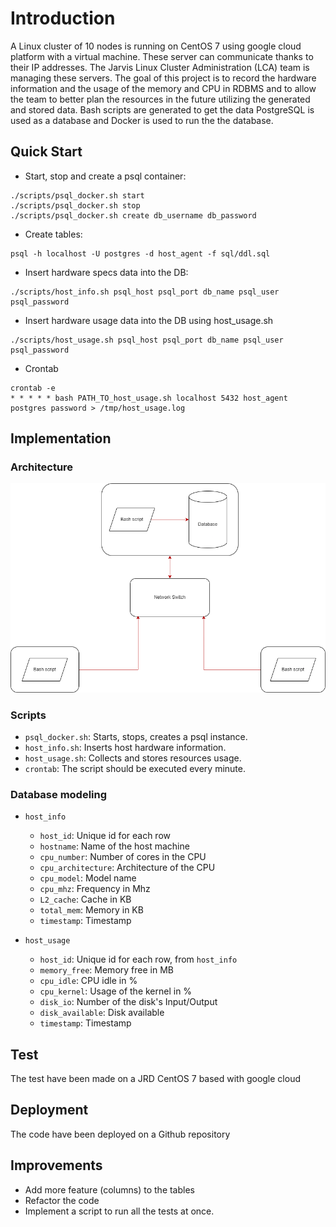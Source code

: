 # Introduction

A Linux cluster of 10 nodes is running on CentOS 7 using google cloud platform with a virtual machine. These server can communicate thanks to their IP addresses.
The Jarvis Linux Cluster Administration (LCA) team is managing these servers.
The goal of this project is to record the hardware information and the usage of the memory and CPU in RDBMS and to allow the team to better plan the resources in the future utilizing the generated and stored data.
Bash scripts are generated to get the data PostgreSQL is used as a database and Docker is used to run the the database.

## Quick Start

- Start, stop and create a psql container:

```
./scripts/psql_docker.sh start
./scripts/psql_docker.sh stop
./scripts/psql_docker.sh create db_username db_password
```

- Create tables:

```
psql -h localhost -U postgres -d host_agent -f sql/ddl.sql
```

- Insert hardware specs data into the DB:

```
./scripts/host_info.sh psql_host psql_port db_name psql_user psql_password
```

- Insert hardware usage data into the DB using host_usage.sh

```
./scripts/host_usage.sh psql_host psql_port db_name psql_user psql_password
```

- Crontab

```
crontab -e
* * * * * bash PATH_TO_host_usage.sh localhost 5432 host_agent postgres password > /tmp/host_usage.log
```

## Implementation

### Architecture

![Architecture](/linux_sql/assets/architecture.png?raw=true "Architecture")
### Scripts

- `psql_docker.sh`: Starts, stops, creates a psql instance.
- `host_info.sh`: Inserts host hardware information.
- `host_usage.sh`: Collects and stores resources usage.
- `crontab`: The script should be executed every minute.

### Database modeling

- `host_info`
  - `host_id`: Unique id for each row
  - `hostname`: Name of the host machine
  - `cpu_number`: Number of cores in the CPU
  - `cpu_architecture`: Architecture of the CPU
  - `cpu_model`: Model name
  - `cpu_mhz`: Frequency in Mhz
  - `L2_cache`: Cache in KB
  - `total_mem`: Memory in KB
  - `timestamp`: Timestamp

- `host_usage`
  - `host_id`: Unique id for each row, from `host_info`
  - `memory_free`: Memory free in MB
  - `cpu_idle`: CPU idle in %
  - `cpu_kernel`: Usage of the kernel in %
  - `disk_io`: Number of the disk's Input/Output
  - `disk_available`: Disk available
  - `timestamp`: Timestamp

## Test

The test have been made on a JRD CentOS 7 based with google cloud

## Deployment

The code have been deployed on a Github repository

## Improvements

- Add more feature (columns) to the tables
- Refactor the code
- Implement a script to run all the tests at once.
